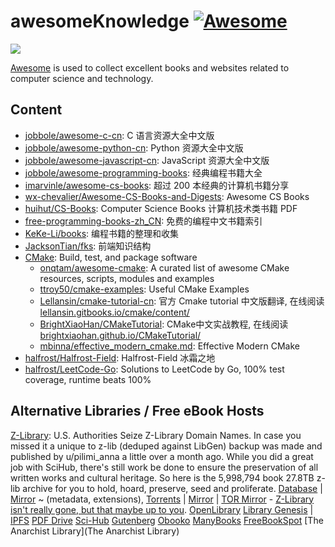 # awesomeKnowledge [![Awesome](https://cdn.rawgit.com/sindresorhus/awesome/d7305f38d29fed78fa85652e3a63e154dd8e8829/media/badge.svg)](https://github.com/sindresorhus/awesome)

![](https://github.com/halfrost/halfrost/blob/master/icons/header_.png)

[Awesome](https://parg.co/bCgo) is used to collect excellent books and websites related to computer science and technology.

## Content

- [jobbole/awesome-c-cn](https://github.com/jobbole/awesome-c-cn): C 语言资源大全中文版
- [jobbole/awesome-python-cn](https://github.com/jobbole/awesome-python-cn): Python 资源大全中文版
- [jobbole/awesome-javascript-cn](https://github.com/jobbole/awesome-javascript-cn): JavaScript 资源大全中文版
- [jobbole/awesome-programming-books](https://github.com/jobbole/awesome-programming-books): 经典编程书籍大全
- [imarvinle/awesome-cs-books](https://github.com/imarvinle/awesome-cs-books): 超过 200 本经典的计算机书籍分享
- [wx-chevalier/Awesome-CS-Books-and-Digests](https://github.com/wx-chevalier/Awesome-CS-Books-and-Digests): Awesome CS Books
- [huihut/CS-Books](https://github.com/huihut/CS-Books/tree/master): Computer Science Books 计算机技术类书籍 PDF
- [free-programming-books-zh_CN](https://github.com/justjavac/free-programming-books-zh_CN): 免费的编程中文书籍索引
- [KeKe-Li/books](https://github.com/KeKe-Li/books): 编程书籍的整理和收集
- [JacksonTian/fks](https://github.com/JacksonTian/fks): 前端知识结构
- [CMake](https://github.com/onqtam/awesome-cmake): Build, test, and package software
  - [onqtam/awesome-cmake](https://github.com/onqtam/awesome-cmake): A curated list of awesome CMake resources, scripts, modules and examples
  - [ttroy50/cmake-examples](https://github.com/ttroy50/cmake-examples): Useful CMake Examples
  - [Lellansin/cmake-tutorial-cn](https://github.com/Lellansin/cmake-tutorial-cn): 官方 Cmake tutorial 中文版翻译, 在线阅读 [lellansin.gitbooks.io/cmake/content/](https://lellansin.gitbooks.io/cmake/content/)
  - [BrightXiaoHan/CMakeTutorial](https://github.com/BrightXiaoHan/CMakeTutorial): CMake中文实战教程, 在线阅读 [brightxiaohan.github.io/CMakeTutorial/](https://brightxiaohan.github.io/CMakeTutorial/)
  - [mbinna/effective_modern_cmake.md](https://gist.github.com/mbinna/c61dbb39bca0e4fb7d1f73b0d66a4fd1): Effective Modern CMake
- [halfrost/Halfrost-Field](https://github.com/halfrost/Halfrost-Field): Halfrost-Field 冰霜之地
- [halfrost/LeetCode-Go](https://github.com/halfrost/LeetCode-Go): Solutions to LeetCode by Go, 100% test coverage, runtime beats 100%

## Alternative Libraries / Free eBook Hosts
[Z-Library](https://1lib.domains/): U.S. Authorities Seize Z-Library Domain Names. In case you missed it a unique to z-lib (deduped against LibGen) backup was made and published by u/pilimi_anna a little over a month ago. While you did a great job with SciHub, there's still work be done to ensure the preservation of all written works and cultural heritage. So here is the 5,998,794 book 27.8TB z-lib archive for you to hold, hoard, preserve, seed and proliferate. [Database](https://archive.org/download/pilimi-zlib-meta/pilimi-zlib2-index-2022-08-24-fixed.sql.gz) | [Mirror](https://the-eye.eu/pilimi-zlib2-index-2022-08-24-fixed.sql.gz) ~ (metadata, extensions), [Torrents](https://archive.org/download/pilimi-zlib-meta/pilimi-zlib-torrents.zip) | [Mirror](https://the-eye.eu/pilimi-zlib-torrents.zip) | [TOR Mirror](http://2urmf2mk2dhmz4km522u4yfy2ynbzkbejf2cvmpcbzhpffvcuksrz6ad.onion/zlib-downloads.html) - [Z-Library isn't really gone, but that maybe up to you](https://www.reddit.com/r/DataHoarder/comments/ymiwzs/zlibrary_isnt_really_gone_but_that_maybe_up_to_you/).
[OpenLibrary](https://openlibrary.org/)
[Library Genesis](https://libgen.is/) | [IPFS](https://libgen-crypto.ipns.dweb.link/)
[PDF Drive](https://www.pdfdrive.com/)
[Sci-Hub](https://sci-hub.hkvisa.net/)
[Gutenberg](https://www.gutenberg.org/)
[Obooko](https://www.obooko.com/)
[ManyBooks](https://manybooks.net/)
[FreeBookSpot](http://www.freebookspot.club/)
[The Anarchist Library](The Anarchist Library)

